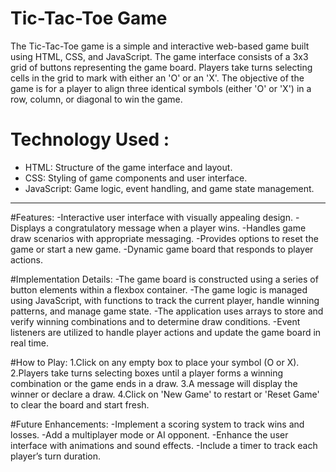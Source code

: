 # Tic-Tac-Toe Game
The Tic-Tac-Toe game is a simple and interactive web-based game built using HTML, CSS, and JavaScript. The game interface consists of a 3x3 grid of buttons representing the game board. Players take turns selecting cells in the grid to mark with either an 'O' or an 'X'. The objective of the game is for a player to align three identical symbols (either 'O' or 'X') in a row, column, or diagonal to win the game.
  
# Technology Used :
- HTML: Structure of the game interface and layout.
- CSS: Styling of game components and user interface.
- JavaScript: Game logic, event handling, and game state management.
---
#Features:
-Interactive user interface with visually appealing design.
-Displays a congratulatory message when a player wins.
-Handles game draw scenarios with appropriate messaging.
-Provides options to reset the game or start a new game.
-Dynamic game board that responds to player actions.

#Implementation Details:
-The game board is constructed using a series of button elements within a flexbox container.
-The game logic is managed using JavaScript, with functions to track the current player, handle winning patterns, and manage game state.
-The application uses arrays to store and verify winning combinations and to determine draw conditions.
-Event listeners are utilized to handle player actions and update the game board in real time.

#How to Play:
1.Click on any empty box to place your symbol (O or X).
2.Players take turns selecting boxes until a player forms a winning combination or the game ends in a draw.
3.A message will display the winner or declare a draw.
4.Click on 'New Game' to restart or 'Reset Game' to clear the board and start fresh.

#Future Enhancements:
-Implement a scoring system to track wins and losses.
-Add a multiplayer mode or AI opponent.
-Enhance the user interface with animations and sound effects.
-Include a timer to track each player’s turn duration.
